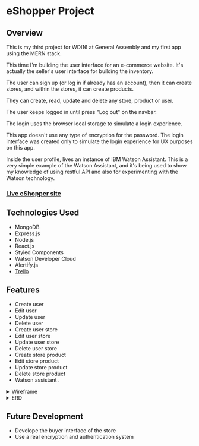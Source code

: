 # eShopper Project

## Overview

This is my third project for WDI16 at General Assembly and my first app using the MERN stack.

This time I'm building the user interface for an e-commerce website. It's actually the seller's user interface for building the inventory.

The user can sign up (or log in if already has an account), then it can create stores, and within the stores, it can create products.

They can create, read, update and delete any store, product or user.

The user keeps logged in until press "Log out" on the navbar.

The login uses the browser local storage to simulate a login experience.

This app doesn't use any type of encryption for the password. The login interface was created only to simulate the login experience for UX purposes on this app.

Inside the user profile, lives an instance of IBM Watson Assistant. This is a very simple example of the Watson Assistant, and it's being used to show my knowledge of using restful API and also for experimenting with the Watson technology.

### [Live eShopper site](https://wdi16-eshopper.herokuapp.com/)

## Technologies Used

* MongoDB
* Express.js
* Node.js
* React.js
* Styled Components
* Watson Developer Cloud
* Alertify.js
* [Trello](https://trello.com/b/xhdN59A8/eshopper)

## Features

* Create user
* Edit user
* Update user
* Delete user
* Create user store
* Edit user store
* Update user store
* Delete user store
* Create store product
* Edit store product
* Update store product
* Delete store product
* Watson assistant
.
<details>
<summary>Wireframe</summary>
<br>

![Image of Wireframe](https://github.com/Tilingo/eShopper/blob/master/public/images/wireframe1.jpg)

![Image of Wireframe](https://github.com/Tilingo/eShopper/blob/master/public/images/wireframe2.jpg)

</details>

<details>
<summary>ERD</summary>
<br>

![Image of ERD](https://github.com/Tilingo/eShopper/blob/master/public/images/ERD.jpg)

</details>

## Future Development

* Develope the buyer interface of the store
* Use a real encryption and authentication system

